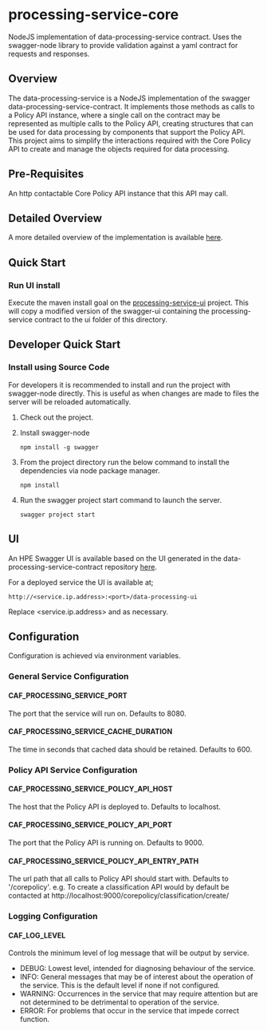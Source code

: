 # processing-service-core

NodeJS implementation of data-processing-service contract. Uses the swagger-node library to provide validation against a yaml contract for requests and responses.

## Overview

The data-processing-service is a NodeJS implementation of the swagger data-processing-service-contract. It implements those methods as calls to a Policy API instance, where a single call on the contract may be represented as multiple calls to the Policy API, creating structures that can be used for data processing by components that support the Policy API. This project aims to simplify the interactions required with the Core Policy API to create and manage the objects required for data processing.

## Pre-Requisites

An http contactable Core Policy API instance that this API may call.

## Detailed Overview

A more detailed overview of the implementation is available [here](./Architecture.md).

## Quick Start

### Run UI install

Execute the maven install goal on the [processing-service-ui](../processing-service-ui) project. This will copy a modified version of the swagger-ui containing the processing-service contract to the ui folder of this directory.

## Developer Quick Start
### Install using Source Code
For developers it is recommended to install and run the project with swagger-node directly. This is useful as when changes are made to files the server will be reloaded automatically.

1. Check out the project.
2. Install swagger-node

    ```
    npm install -g swagger
    ```
3. From the project directory run the below command to install the dependencies via node package manager.

    ```
    npm install
    ```
4. Run the swagger project start command to launch the server.

    ```
    swagger project start
    ```    
    
## UI

An HPE Swagger UI is available based on the UI generated in the data-processing-service-contract repository [here](https://github.hpe.com/caf/data-processing-service-contract).

For a deployed service the UI is available at;

```
http://<service.ip.address>:<port>/data-processing-ui
```

Replace <service.ip.address> and <port> as necessary.

## Configuration

Configuration is achieved via environment variables.

### General Service Configuration

#### CAF_PROCESSING_SERVICE_PORT
The port that the service will run on. Defaults to 8080.

#### CAF_PROCESSING_SERVICE_CACHE_DURATION
The time in seconds that cached data should be retained. Defaults to 600.

### Policy API Service Configuration

#### CAF_PROCESSING_SERVICE_POLICY_API_HOST
The host that the Policy API is deployed to. Defaults to localhost.

#### CAF_PROCESSING_SERVICE_POLICY_API_PORT
The port that the Policy API is running on. Defaults to 9000.

#### CAF_PROCESSING_SERVICE_POLICY_API_ENTRY_PATH
The url path that all calls to Policy API should start with. Defaults to '/corepolicy'.
e.g. To create a classification API would by default be contacted at http://localhost:9000/corepolicy/classification/create/

### Logging Configuration

#### CAF_LOG_LEVEL
Controls the minimum level of log message that will be output by service.
- DEBUG: Lowest level, intended for diagnosing behaviour of the service.
- INFO: General messages that may be of interest about the operation of the service. This is the default level if none if not configured.
- WARNING: Occurrences in the service that may require attention but are not determined to be detrimental to operation of the service.
- ERROR: For problems that occur in the service that impede correct function.